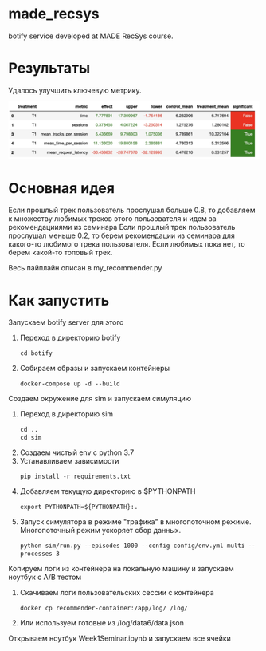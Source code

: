 # made_recsys
botify service developed at MADE RecSys course.

# Результаты
Удалось улучшить ключевую метрику.

![Текст с описанием картинки](image.jpg)


# Основная идея
Если прошлый трек пользователь прослушал больше 0.8, то добавляем к множеству любимых треков этого пользователя и идем за рекомендацииями из семинара
Если прошлый трек пользователь прослушал меньше 0.2, то берем рекомендации из семинара для какого-то любимого трека пользователя. Если любимых пока нет, то берем какой-то топовый трек.

Весь пайплайн описан в my_recommender.py

# Как запустить

Запускаем botify server для этого 
1. Переход в директорию botify
   ```
   cd botify
   ```

1. Собираем образы и запускаем контейнеры
   ```
   docker-compose up -d --build 
   ```   
   
Создаем окружение для sim и запускаем симуляцию 
1. Переход в директорию sim
   ```
   cd ..
   cd sim
   ```
2. Создаем чистый env с python 3.7
3. Устанавливаем зависимости
   ```
   pip install -r requirements.txt
   ``` 
3. Добавляем текущую директорию в $PYTHONPATH
   ```
   export PYTHONPATH=${PYTHONPATH}:.
   ```
4. Запуск симулятора в режиме "трафика" в многопоточном режиме.
   Многопоточный режим ускоряет сбор данных.
   ```
   python sim/run.py --episodes 1000 --config config/env.yml multi --processes 3
   
Копируем логи из контейнера на локальную машину и запускаем ноутбук с A/B тестом
1. Скачиваем логи пользовательских сессии с контейнера
   ```
   docker cp recommender-container:/app/log/ /log/
   ```

2. Или используем готовые из /log/data6/data.json

Открываем ноутбук Week1Seminar.ipynb и запускаем все ячейки

